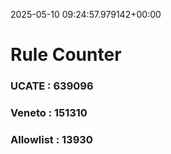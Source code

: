 2025-05-10 09:24:57.979142+00:00
# Rule Counter 
 ### UCATE : 639096

 ### Veneto : 151310

 ### Allowlist : 13930
